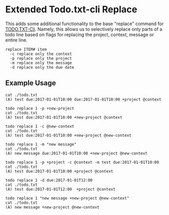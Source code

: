 # Extended Todo.txt-cli Replace

This adds some additional functionality to the base "replace" command for 
[TODO.TXT-Cli](https://github.com/ginatrapani/todo.txt-cli). Namely, this allows 
us to selectively replace only parts of a todo line based on flags for replacing
the project, context, message or entire line.

    replace ITEM# item
      -c replace only the context
      -p replace only the project
      -m replace only the message
      -d replace only the due date

## Example Usage

    cat ./todo.txt
    (A) test due:2017-01-01T10:00 due:2017-01-01T10:00 +project @context

    todo replace 1 -p +new-project
    cat ./todo.txt
    (A) test due:2017-01-01T10:00 +new-project @context

    todo replace 1 -c @new-context
    cat ./todo.txt
    (A) test due:2017-01-01T10:00 +new-project @new-context

    todo replace 1 -m "new message"
    cat ./todo.txt
    (A) new message due:2017-01-01T10:00 +new-project @new-context

    todo replace 1 -p +project -c @context -m test due:2017-01-01T10:00
    cat ./todo.txt
    (A) test due:2017-01-01T10:00 +project @context

    todo replace 1 -d due:2017-01-01T12:00
    cat ./todo.txt
    (A) test due:2017-01-01T12:00  +project @context

    todo replace 1 "new message +new-project @new-context"
    cat ./todo.txt
    (A) new message +new-project @new-context

